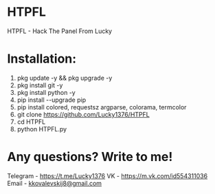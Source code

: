 # HTPFL
HTPFL - Hack The Panel From Lucky

# Installation:
1) pkg update -y && pkg upgrade -y
2) pkg install git -y
3) pkg install python -y
4) pip install --upgrade pip
5) pip install colored, requestsz argparse, colorama, termcolor
6) git clone https://github.com/Lucky1376/HTPFL
7) cd HTPFL
8) python HTPFL.py

# Any questions? Write to me!
Telegram - https://t.me/Lucky1376
VK - https://m.vk.com/id554311036
Email - kkovalevskij8@gmail.com


